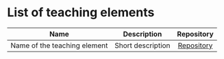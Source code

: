 # List of teaching elements

| Name                         | Description       | Repository                          |
|:----------------------------:|:-----------------:|:-----------------------------------:|
| Name of the teaching element | Short description | [Repository](http://www.github.com) |
